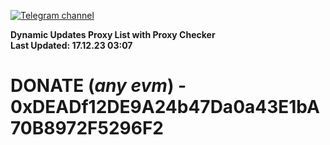 [![Telegram channel](https://img.shields.io/endpoint?url=https://runkit.io/damiankrawczyk/telegram-badge/branches/master?url=https://t.me/n4z4v0d)](https://t.me/n4z4v0d) 

**Dynamic Updates Proxy List with Proxy Checker**  
**Last Updated: 17.12.23 03:07**

# DONATE (_any evm_) - 0xDEADf12DE9A24b47Da0a43E1bA70B8972F5296F2
